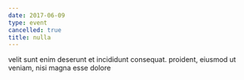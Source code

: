 ```yaml
---
date: 2017-06-09
type: event
cancelled: true
title: nulla
---
```

velit sunt enim deserunt et incididunt consequat. proident, eiusmod ut veniam, nisi magna esse dolore
